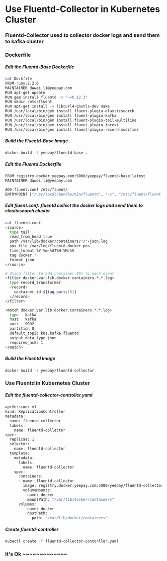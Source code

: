 Use Fluentd-Collector in Kubernetes Cluster
====================================================================

### Fluentd-Collector used to collector docker logs and send them to kafka cluster

### Dockerfile
##### Edit the Fluentd-Base Dockerfile
```bash
cat Dockfile
FROM ruby:2.2.0
MAINTAINER dawei.li@yeepay.com 
RUN apt-get update
RUN gem install fluentd -v "~>0.12.3"
RUN mkdir /etc/fluent
RUN apt-get install -y libcurl4-gnutls-dev make
RUN /usr/local/bin/gem install fluent-plugin-elasticsearch
RUN /usr/local/bin/gem install fluent-plugin-kafka
RUN /usr/local/bin/gem install fluent-plugin-tail-multiline
RUN /usr/local/bin/gem install fluent-plugin-forest
RUN /usr/local/bin/gem install fluent-plugin-record-modifier
```

##### Build the Fluentd-Base Image
```bash
docker build -t yeepay/fluentd-base .
```

##### Edit the Fluentd Dockerfile
```bash
FROM registry.docker.yeepay.com:5000/yeepay/fluentd-base:latest
MAINTAINER dawei.li@yeepay.com

ADD fluent.conf /etc/fluent/
ENTRYPOINT ["/usr/local/bundle/bin/fluentd", "-c", "/etc/fluent/fluent.conf"]
```

##### Edit fluent.conf: fluentd collect the docker logs and send them to elasticsearch cluster
```bash
cat fluentd.conf
<source>
  type tail
  read_from_head true
  path /var/lib/docker/containers/*/*-json.log
  pos_file /var/log/fluentd-docker.pos
  time_format %Y-%m-%dT%H:%M:%S
  tag docker.*
  format json
</source>

# Using filter to add container IDs to each event
<filter docker.var.lib.docker.containers.*.*.log>
  type record_transformer
  <record>
    container_id ${tag_parts[5]}
  </record>
</filter>

<match docker.var.lib.docker.containers.*.*.log>
  type   kafka
  host   kafka
  port   9092
  partition 0
  default_topic k8s.kafka.fluentd
  output_data_type json
  required_acks 1
</match>
```

##### Build the Fluentd Image
```bash
docker build -t yeepay/fluentd-collector
```

### Use Fluentd in Kubernetes Cluster
##### Edit the fluentd-collector-controller.yaml
```bash
apiVersion: v1
kind: ReplicationController
metadata:
  name: fluentd-collector
  labels:
    name: fluentd-collector
spec:
  replicas: 1
  selector:
    name: fluentd-collector
  template:
    metadata:
      labels:
        name: fluentd-collector
    spec:
      containers:
      - name: fluentd-collector
        image: registry.docker.yeepay.com:5000/yeepay/fluentd-collector
        volumeMounts:
        - name: docker
          mountPath: "/var/lib/docker/containers"
      volumes:
        - name: docker
          hostPath: 
            path: "/var/lib/docker/containers"
```

##### Create fluentd-controller
```bash
kubectl create -f fluentd-collector-contorller.yaml
```


### It's Ok ~~~~~~~~~~~~~
